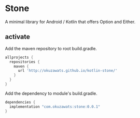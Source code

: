 # Stone
A minimal library for Android / Kotlin that offers Option and Either.

## activate
Add the maven repository to root build.gradle.

```groovy
allprojects {
  repositories {
    maven {
      url 'http://okuzawats.github.io/kotlin-stone/'
    }
  }
}
```

Add the dependency to module's build.gradle.

```groovy
dependencies {
  implementation "com.okuzawats:stone:0.0.1"
}
```
